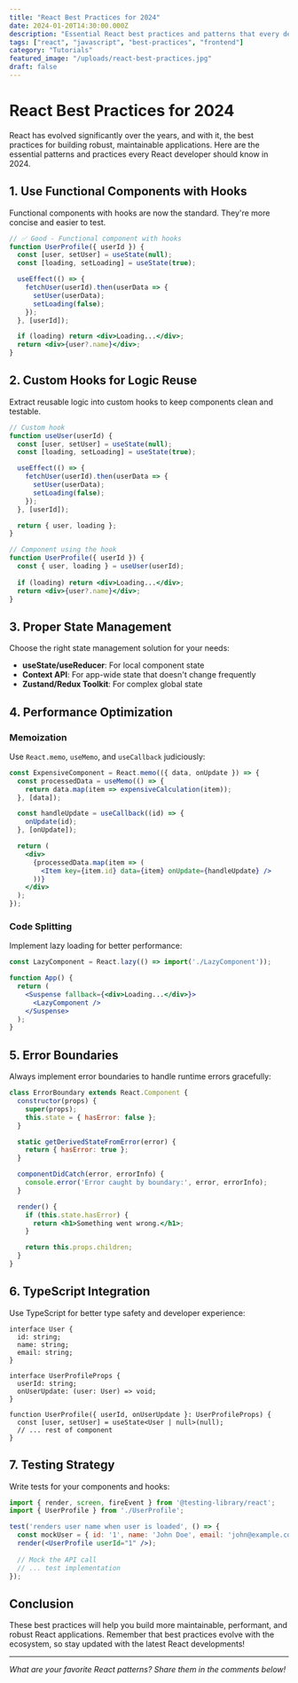 ```yaml
---
title: "React Best Practices for 2024"
date: 2024-01-20T14:30:00.000Z
description: "Essential React best practices and patterns that every developer should know in 2024."
tags: ["react", "javascript", "best-practices", "frontend"]
category: "Tutorials"
featured_image: "/uploads/react-best-practices.jpg"
draft: false
---
```


# React Best Practices for 2024

React has evolved significantly over the years, and with it, the best practices for building robust, maintainable applications. Here are the essential patterns and practices every React developer should know in 2024.

## 1. Use Functional Components with Hooks

Functional components with hooks are now the standard. They're more concise and easier to test.

```jsx
// ✅ Good - Functional component with hooks
function UserProfile({ userId }) {
  const [user, setUser] = useState(null);
  const [loading, setLoading] = useState(true);

  useEffect(() => {
    fetchUser(userId).then(userData => {
      setUser(userData);
      setLoading(false);
    });
  }, [userId]);

  if (loading) return <div>Loading...</div>;
  return <div>{user?.name}</div>;
}
```

## 2. Custom Hooks for Logic Reuse

Extract reusable logic into custom hooks to keep components clean and testable.

```jsx
// Custom hook
function useUser(userId) {
  const [user, setUser] = useState(null);
  const [loading, setLoading] = useState(true);

  useEffect(() => {
    fetchUser(userId).then(userData => {
      setUser(userData);
      setLoading(false);
    });
  }, [userId]);

  return { user, loading };
}

// Component using the hook
function UserProfile({ userId }) {
  const { user, loading } = useUser(userId);
  
  if (loading) return <div>Loading...</div>;
  return <div>{user?.name}</div>;
}
```

## 3. Proper State Management

Choose the right state management solution for your needs:

- **useState/useReducer**: For local component state
- **Context API**: For app-wide state that doesn't change frequently
- **Zustand/Redux Toolkit**: For complex global state

## 4. Performance Optimization

### Memoization
Use `React.memo`, `useMemo`, and `useCallback` judiciously:

```jsx
const ExpensiveComponent = React.memo(({ data, onUpdate }) => {
  const processedData = useMemo(() => {
    return data.map(item => expensiveCalculation(item));
  }, [data]);

  const handleUpdate = useCallback((id) => {
    onUpdate(id);
  }, [onUpdate]);

  return (
    <div>
      {processedData.map(item => (
        <Item key={item.id} data={item} onUpdate={handleUpdate} />
      ))}
    </div>
  );
});
```

### Code Splitting
Implement lazy loading for better performance:

```jsx
const LazyComponent = React.lazy(() => import('./LazyComponent'));

function App() {
  return (
    <Suspense fallback={<div>Loading...</div>}>
      <LazyComponent />
    </Suspense>
  );
}
```

## 5. Error Boundaries

Always implement error boundaries to handle runtime errors gracefully:

```jsx
class ErrorBoundary extends React.Component {
  constructor(props) {
    super(props);
    this.state = { hasError: false };
  }

  static getDerivedStateFromError(error) {
    return { hasError: true };
  }

  componentDidCatch(error, errorInfo) {
    console.error('Error caught by boundary:', error, errorInfo);
  }

  render() {
    if (this.state.hasError) {
      return <h1>Something went wrong.</h1>;
    }

    return this.props.children;
  }
}
```

## 6. TypeScript Integration

Use TypeScript for better type safety and developer experience:

```tsx
interface User {
  id: string;
  name: string;
  email: string;
}

interface UserProfileProps {
  userId: string;
  onUserUpdate: (user: User) => void;
}

function UserProfile({ userId, onUserUpdate }: UserProfileProps) {
  const [user, setUser] = useState<User | null>(null);
  // ... rest of component
}
```

## 7. Testing Strategy

Write tests for your components and hooks:

```jsx
import { render, screen, fireEvent } from '@testing-library/react';
import { UserProfile } from './UserProfile';

test('renders user name when user is loaded', () => {
  const mockUser = { id: '1', name: 'John Doe', email: 'john@example.com' };
  render(<UserProfile userId="1" />);
  
  // Mock the API call
  // ... test implementation
});
```

## Conclusion

These best practices will help you build more maintainable, performant, and robust React applications. Remember that best practices evolve with the ecosystem, so stay updated with the latest React developments!

---

*What are your favorite React patterns? Share them in the comments below!*

